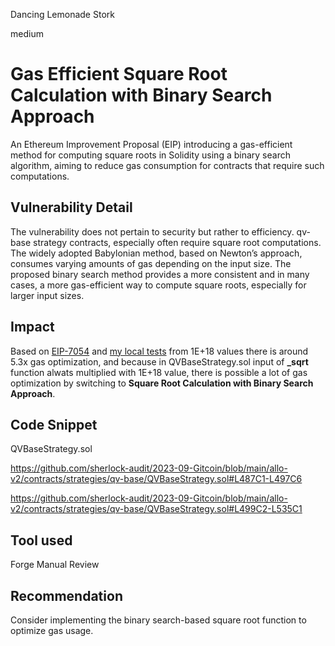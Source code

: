 Dancing Lemonade Stork

medium

# Gas Efficient Square Root Calculation with Binary Search Approach

An Ethereum Improvement Proposal (EIP) introducing a gas-efficient method for computing square roots in Solidity using a binary search algorithm, aiming to reduce gas consumption for contracts that require such computations.

## Vulnerability Detail

The vulnerability does not pertain to security but rather to efficiency. qv-base strategy contracts, especially  often require square root computations. The widely adopted Babylonian method, based on Newton’s approach, consumes varying amounts of gas depending on the input size. The proposed binary search method provides a more consistent and in many cases, a more gas-efficient way to compute square roots, especially for larger input sizes.

## Impact

Based on [EIP-7054](https://ethereum-magicians.org/t/eip-7054-gas-efficient-square-root-calculation-with-binary-search-approach/14539) and [my local tests](https://github.com/Aghas2408/sqrt_gas_test) from 1E+18 values there is around 5.3x gas optimization, and because in QVBaseStrategy.sol input of **_sqrt** function alwats multiplied with 1E+18 value, there is possible a lot of gas optimization by switching to **Square Root Calculation with Binary Search Approach**.

## Code Snippet

QVBaseStrategy.sol

https://github.com/sherlock-audit/2023-09-Gitcoin/blob/main/allo-v2/contracts/strategies/qv-base/QVBaseStrategy.sol#L487C1-L497C6

https://github.com/sherlock-audit/2023-09-Gitcoin/blob/main/allo-v2/contracts/strategies/qv-base/QVBaseStrategy.sol#L499C2-L535C1

## Tool used

Forge
Manual Review

## Recommendation

Consider implementing the binary search-based square root function to optimize gas usage.